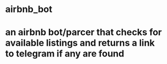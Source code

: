 # airbnb_bot
# an airbnb bot/parcer that checks for available listings and returns a link to telegram if any are found
